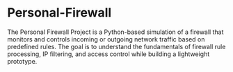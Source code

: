 # Personal-Firewall
The Personal Firewall Project is a Python-based simulation of a firewall that monitors and controls incoming or outgoing network traffic based on predefined rules. The goal is to understand the fundamentals of firewall rule processing, IP filtering, and access control while building a lightweight prototype.
